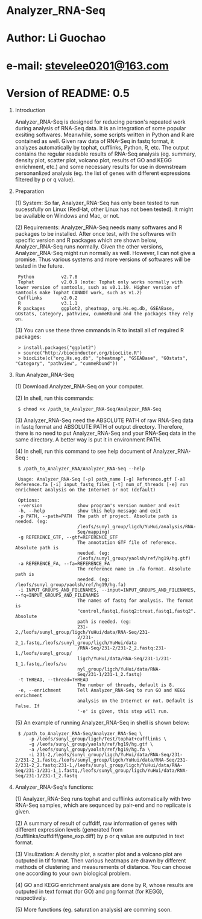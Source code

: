 # Analyzer_RNA-Seq
# Author: Li Guochao
# e-mail: stevelee0201@163.com
# Version of README: 0.5



1. Introduction

    Analyzer_RNA-Seq is designed for reducing person's repeated work during analysis of RNA-Seq data. It is an integration of some popular exsiting softwares. Meanwhile, some scripts written in Python and R are contained as well. Given raw data of RNA-Seq in fastq format, it analyzes automatically by tophat, cufflinks, Python, R, etc. The output contains the regular readable results of RNA-Seq analysis (eg. summary, density plot, scatter plot, volcano plot, results of GO and KEGG enrichment, etc.) and some necessary results for use in downstream personanlized analysis (eg. the list of genes with different expressions filtered by p or q value).



2. Preparation

    (1) System: So far, Analyzer_RNA-Seq has only been tested to run sucessfully on Linux (RedHat, other Linux has not been tested). It might be available on Windows and Mac, or not.

    (2) Requirements: Analyzer_RNA-Seq needs many softwares and R packages to be installed. After once test, with the softwares with specific version and R packages which are shown below, Analyzer_RNA-Seq runs normally. Given the other versions, Analyzer_RNA-Seq might run normally as well. However, I can not give a promise. Thus various systems and more versions of softwares will be tested in the future.

        Python          v2.7.8
        Tophat          v2.0.9 (note: Tophat only works normally with lower version of samtools, such as v0.1.19. Higher version of samtools make Tophat CANNOT work, such as v1.2)
        Cufflinks       v2.0.2
        R               v3.1.1
        R packages      ggplot2, pheatmap, org.Hs.eg.db, GSEABase, GOstats, Category, pathview, cummeRbund and the packages they rely on. 

    (3) You can use these three cmmands in R to install all of required R packages:

        > install.packages("ggplot2")
        > source("http://bioconductor.org/biocLite.R")
        > biocLite(c("org.Hs.eg.db", "pheatmap", "GSEABase", "GOstats", "Category", "pathview", "cummeRbund"))



3. Run Analyzer_RNA-Seq

    (1) Download Analyzer_RNA-Seq on your computer.

    (2) In shell, run this commands:

        $ chmod +x /path_to_Analyzer_RNA-Seq/Analyzer_RNA-Seq

    (3) Analyzer_RNA-Seq need the ABSOLUTE PATH of raw RNA-Seq data in fastq format and ABSOLUTE PATH of output directory. Therefore, there is no need to put Analyzer_RNA-Seq and your RNA-Seq data in the same directory. A better way is put it in environment PATH.

    (4) In shell, run this command to see help document of Analyzer_RNA-Seq : 
     
        $ /path_to_Analyzer_RNA/Analyzer_RNA-Seq --help 
        
        Usage: Analyzer_RNA-Seq [-p] path_name [-g] Reference.gtf [-a] Reference.fa [-i] input_fastq_files [-t] num_of_threads [-e] run enrichment analysis on the Internet or not (default)

        Options:
        --version             show program's version number and exit
        -h, --help            show this help message and exit
        -p PATH, --path=PATH  The path of project. Absolute path is needed. (eg:
                              /leofs/sunyl_group/ligch/YuHui/analysis/RNA-
                              Seq/mapping)
        -g REFERENCE_GTF, --gtf=REFERENCE_GTF
                              The annotation GTF file of reference. Absolute path is
                              needed. (eg:
                              /leofs/sunyl_group/yaolsh/ref/hg19/hg.gtf)
        -a REFERENCE_FA, --fa=REFERENCE_FA
                              The reference name in .fa format. Absolute path is
                              needed. (eg: /leofs/sunyl_group/yaolsh/ref/hg19/hg.fa)
        -i INPUT_GROUPS_AND_FILENAMES, --input=INPUT_GROUPS_AND_FILENAMES, --fq=INPUT_GROUPS_AND_FILENAMES
                              The names of fastq for analysis. The format is
                              "control,fastq1,fastq2:treat,fastq1,fastq2". Absolute
                              path is needed. (eg:
                              231-2,/leofs/sunyl_group/ligch/YuHui/data/RNA-Seq/231-
                              2/231-2_1.fastq,/leofs/sunyl_group/ligch/YuHui/data
                              /RNA-Seq/231-2/231-2_2.fastq:231-1,/leofs/sunyl_group/
                              ligch/YuHui/data/RNA-Seq/231-1/231-1_1.fastq,/leofs/su
                              nyl_group/ligch/YuHui/data/RNA-
                              Seq/231-1/231-1_2.fastq)
        -t THREAD, --thread=THREAD
                              The number of threads, default is 8.
        -e, --enrichment      Tell Analyzer_RNA-Seq to run GO and KEGG enrichment
                              analysis on the Internet or not. Default is False. If
                              '-e' is given, this step will run.

    (5) An example of running Analyzer_RNA-Seq in shell is shown below:

        $ /path_to_Analyzer_RNA-Seq/Analyzer_RNA-Seq \
            -p /leofs/sunyl_group/ligch/Test/tophat+cufflinks \
            -g /leofs/sunyl_group/yaolsh/ref/hg19/hg.gtf \
            -a /leofs/sunyl_group/yaolsh/ref/hg19/hg.fa \
            -i 231-2,/leofs/sunyl_group/ligch/YuHui/data/RNA-Seq/231-2/231-2_1.fastq,/leofs/sunyl_group/ligch/YuHui/data/RNA-Seq/231-2/231-2_2.fastq:231-1,/leofs/sunyl_group/ligch/YuHui/data/RNA-Seq/231-1/231-1_1.fastq,/leofs/sunyl_group/ligch/YuHui/data/RNA-Seq/231-1/231-1_2.fastq



4. Analyzer_RNA-Seq's functions:

    (1) Analyzer_RNA-Seq runs tophat and cufflinks automatically with two RNA-Seq samples, which are sequnced by pair-end and no replicate is given. 
    
    (2) A summary of result of cuffdiff, raw information of genes with different expression levels (generated from /cufflinks/cuffdiff/gene_exp.diff) by p or q value are outputed in text format.
    
    (3) Visulization: A density plot, a scatter plot and a volcano plot are outputed in tif format. Then various heatmaps are drawn by different methods of clustering and measurements of distance. You can choose one according to your own biological problem. 
    
    (4) GO and KEGG enrichment analysis are done by R, whose results are outputed in text format (for GO) and png format (for KEGG), respectively. 
    
    (5) More functions (eg. saturation analysis) are comming soon.
